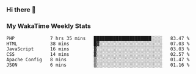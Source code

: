 ### Hi there 👋

<!--
**royschrauwen/royschrauwen** is a ✨ _special_ ✨ repository because its `README.md` (this file) appears on your GitHub profile.

Here are some ideas to get you started:

- 🔭 I’m currently working on ...
- 🌱 I’m currently learning ...
- 👯 I’m looking to collaborate on ...
- 🤔 I’m looking for help with ...
- 💬 Ask me about ...
- 📫 How to reach me: ...
- 😄 Pronouns: ...
- ⚡ Fun fact: ...
-->


### My WakaTime Weekly Stats
<!--START_SECTION:waka-->

```text
PHP             7 hrs 35 mins   █████████████████████░░░░   83.47 %
HTML            38 mins         █▓░░░░░░░░░░░░░░░░░░░░░░░   07.03 %
JavaScript      16 mins         ▓░░░░░░░░░░░░░░░░░░░░░░░░   03.03 %
CSS             14 mins         ▓░░░░░░░░░░░░░░░░░░░░░░░░   02.57 %
Apache Config   8 mins          ▒░░░░░░░░░░░░░░░░░░░░░░░░   01.47 %
JSON            6 mins          ▒░░░░░░░░░░░░░░░░░░░░░░░░   01.16 %
```

<!--END_SECTION:waka-->
